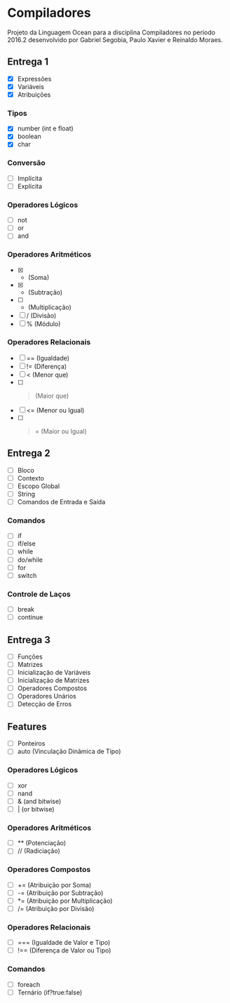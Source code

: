 # Compiladores
Projeto da Linguagem Ocean para a disciplina Compiladores no período 2016.2 desenvolvido por Gabriel Segobia, Paulo Xavier e Reinaldo Moraes.

## Entrega 1

  - [x] Expressões
  - [x] Variáveis
  - [x] Atribuições

  ### Tipos
  - [x] number (int e float)
  - [x] boolean
  - [x] char

  ### Conversão
  - [ ] Implícita
  - [ ] Explícita

  ### Operadores Lógicos
  - [ ] not
  - [ ] or
  - [ ] and

  ### Operadores Aritméticos
  - [x] + (Soma)
  - [x] - (Subtração)
  - [ ] * (Multiplicação)
  - [ ] / (Divisão)
  - [ ] % (Módulo)

  ### Operadores Relacionais
  - [ ] == (Igualdade)
  - [ ] != (Diferença)
  - [ ] < (Menor que)
  - [ ] > (Maior que)
  - [ ] <= (Menor ou Igual)
  - [ ] >= (Maior ou Igual)

## Entrega 2

  - [ ] Bloco
  - [ ] Contexto
  - [ ] Escopo Global
  - [ ] String
  - [ ] Comandos de Entrada e Saída

  ### Comandos
  - [ ] if
  - [ ] if/else
  - [ ] while
  - [ ] do/while
  - [ ] for
  - [ ] switch

  ### Controle de Laços
  - [ ] break
  - [ ] continue

## Entrega 3

  - [ ] Funções
  - [ ] Matrizes
  - [ ] Inicialização de Variáveis
  - [ ] Inicialização de Matrizes
  - [ ] Operadores Compostos
  - [ ] Operadores Unários
  - [ ] Detecção de Erros

## Features

  - [ ] Ponteiros
  - [ ] auto (Vinculação Dinâmica de Tipo)

  ### Operadores Lógicos
  - [ ] xor
  - [ ] nand
  - [ ] & (and bitwise)
  - [ ] | (or bitwise)

  ### Operadores Aritméticos
  - [ ] \*\* (Potenciação)
  - [ ] // (Radiciação)

  ### Operadores Compostos
  - [ ] += (Atribuição por Soma)
  - [ ] -= (Atribuição por Subtração)
  - [ ] \*= (Atribuição por Multiplicação)
  - [ ] /= (Atribuição por Divisão)

  ### Operadores Relacionais
  - [ ] === (Igualdade de Valor e Tipo)
  - [ ] !== (Diferença de Valor ou Tipo)

  ### Comandos
  - [ ] foreach
  - [ ] Ternário (if?true:false)
